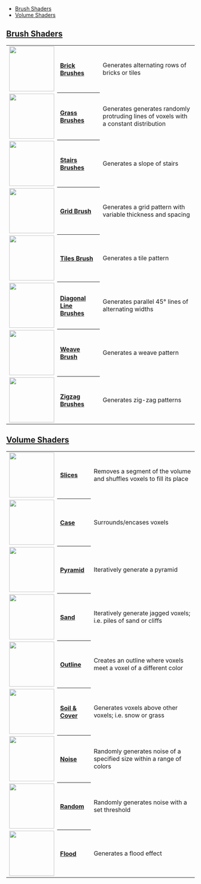 - [Brush Shaders](#brush-shaders)
- [Volume Shaders](#volume-shaders)

## [Brush Shaders](brush-shaders)

<!-- LIST brushes 120 -->
<table>
	<tbody>
		<tr>
			<td height="120" align="left"><a href="Brick-Brushes"><img width="120" src="https://s3.amazonaws.com/misc.lachlanmcdonald.com/magicavoxel-shaders/icons1/bricks.png?cache=1594058801" alt=""></a></td>
			<th align="left"><a href="Brick-Brushes">Brick Brushes</a></th>
			<td>Generates alternating rows of bricks or tiles</td>
		</tr>
		<tr>
			<td height="120" align="left"><a href="Grass-Brushes"><img width="120" src="https://s3.amazonaws.com/misc.lachlanmcdonald.com/magicavoxel-shaders/icons1/grass.png?cache=1594058801" alt=""></a></td>
			<th align="left"><a href="Grass-Brushes">Grass Brushes</a></th>
			<td>Generates generates randomly protruding lines of voxels with a constant distribution</td>
		</tr>
		<tr>
			<td height="120" align="left"><a href="Stairs-Brushes"><img width="120" src="https://s3.amazonaws.com/misc.lachlanmcdonald.com/magicavoxel-shaders/icons1/stairs.png?cache=1594058801" alt=""></a></td>
			<th align="left"><a href="Stairs-Brushes">Stairs Brushes</a></th>
			<td>Generates a slope of stairs</td>
		</tr>
		<tr>
			<td height="120" align="left"><a href="Grid-Brush"><img width="120" src="https://s3.amazonaws.com/misc.lachlanmcdonald.com/magicavoxel-shaders/icons1/grid.png?cache=1594058801" alt=""></a></td>
			<th align="left"><a href="Grid-Brush">Grid Brush</a></th>
			<td>Generates a grid pattern with variable thickness and spacing</td>
		</tr>
		<tr>
			<td height="120" align="left"><a href="Tiles-Brush"><img width="120" src="https://s3.amazonaws.com/misc.lachlanmcdonald.com/magicavoxel-shaders/icons1/tiles.png?cache=1594058801" alt=""></a></td>
			<th align="left"><a href="Tiles-Brush">Tiles Brush</a></th>
			<td>Generates a tile pattern</td>
		</tr>
		<tr>
			<td height="120" align="left"><a href="Diagonal-Line-Brushes"><img width="120" src="https://s3.amazonaws.com/misc.lachlanmcdonald.com/magicavoxel-shaders/icons1/diagonal2.png?cache=1594058801" alt=""></a></td>
			<th align="left"><a href="Diagonal-Line-Brushes">Diagonal Line Brushes</a></th>
			<td>Generates parallel 45° lines of alternating widths</td>
		</tr>
		<tr>
			<td height="120" align="left"><a href="Weave-Brush"><img width="120" src="https://s3.amazonaws.com/misc.lachlanmcdonald.com/magicavoxel-shaders/icons1/weave.png?cache=1594058801" alt=""></a></td>
			<th align="left"><a href="Weave-Brush">Weave Brush</a></th>
			<td>Generates a weave pattern</td>
		</tr>
		<tr>
			<td height="120" align="left"><a href="Zigzag-Brushes"><img width="120" src="https://s3.amazonaws.com/misc.lachlanmcdonald.com/magicavoxel-shaders/icons1/zigzag2.png?cache=1594058801" alt=""></a></td>
			<th align="left"><a href="Zigzag-Brushes">Zigzag Brushes</a></th>
			<td>Generates zig-zag patterns</td>
		</tr>
	</tbody>
</table>
<!-- END -->

## [Volume Shaders](volume-shaders)

<!-- LIST volumes 120 -->
<table>
	<tbody>
		<tr>
			<td height="120" align="left"><a href="slices"><img width="120" src="https://s3.amazonaws.com/misc.lachlanmcdonald.com/magicavoxel-shaders/icons1/slice.png?cache=1594058801" alt=""></a></td>
			<th align="left"><a href="slices">Slices</a></th>
			<td>Removes a segment of the volume and shuffles voxels to fill its place</td>
		</tr>
		<tr>
			<td height="120" align="left"><a href="case"><img width="120" src="https://s3.amazonaws.com/misc.lachlanmcdonald.com/magicavoxel-shaders/icons1/case.png?cache=1594058801" alt=""></a></td>
			<th align="left"><a href="case">Case</a></th>
			<td>Surrounds/encases voxels</td>
		</tr>
		<tr>
			<td height="120" align="left"><a href="pyramid"><img width="120" src="https://s3.amazonaws.com/misc.lachlanmcdonald.com/magicavoxel-shaders/icons1/pyramid.png?cache=1594058801" alt=""></a></td>
			<th align="left"><a href="pyramid">Pyramid</a></th>
			<td>Iteratively generate a pyramid</td>
		</tr>
		<tr>
			<td height="120" align="left"><a href="sand"><img width="120" src="https://s3.amazonaws.com/misc.lachlanmcdonald.com/magicavoxel-shaders/icons1/sand.png?cache=1594058801" alt=""></a></td>
			<th align="left"><a href="sand">Sand</a></th>
			<td>Iteratively generate jagged voxels; i.e. piles of sand or cliffs</td>
		</tr>
		<tr>
			<td height="120" align="left"><a href="outline"><img width="120" src="https://s3.amazonaws.com/misc.lachlanmcdonald.com/magicavoxel-shaders/icons1/outline.png?cache=1594058801" alt=""></a></td>
			<th align="left"><a href="outline">Outline</a></th>
			<td>Creates an outline where voxels meet a voxel of a different color</td>
		</tr>
		<tr>
			<td height="120" align="left"><a href="Soil-&-Cover"><img width="120" src="https://s3.amazonaws.com/misc.lachlanmcdonald.com/magicavoxel-shaders/icons1/soil.png?cache=1594058801" alt=""></a></td>
			<th align="left"><a href="Soil-&-Cover">Soil &amp; Cover</a></th>
			<td>Generates voxels above other voxels; i.e. snow or grass</td>
		</tr>
		<tr>
			<td height="120" align="left"><a href="noise"><img width="120" src="https://s3.amazonaws.com/misc.lachlanmcdonald.com/magicavoxel-shaders/icons1/noise.png?cache=1594058801" alt=""></a></td>
			<th align="left"><a href="noise">Noise</a></th>
			<td>Randomly generates noise of a specified size within a range of colors</td>
		</tr>
		<tr>
			<td height="120" align="left"><a href="random"><img width="120" src="https://s3.amazonaws.com/misc.lachlanmcdonald.com/magicavoxel-shaders/icons1/random.png?cache=1594058801" alt=""></a></td>
			<th align="left"><a href="random">Random</a></th>
			<td>Randomly generates noise with a set threshold</td>
		</tr>
		<tr>
			<td height="120" align="left"><a href="flood"><img width="120" src="https://s3.amazonaws.com/misc.lachlanmcdonald.com/magicavoxel-shaders/icons1/flood.png?cache=1594058801" alt=""></a></td>
			<th align="left"><a href="flood">Flood</a></th>
			<td>Generates a flood effect</td>
		</tr>
	</tbody>
</table>
<!-- END -->

